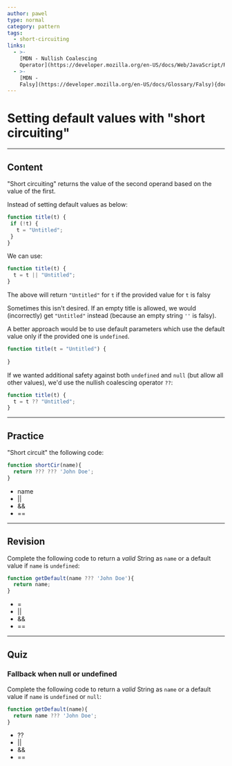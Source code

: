 ```yaml
---
author: pawel
type: normal
category: pattern
tags:
  - short-circuiting
links:
  - >-
    [MDN - Nullish Coalescing
    Operator](https://developer.mozilla.org/en-US/docs/Web/JavaScript/Reference/Operators/Nullish_coalescing_operator){documentation}
  - >-
    [MDN -
    Falsy](https://developer.mozilla.org/en-US/docs/Glossary/Falsy){documentation}
---
```


# Setting default values with "short circuiting"


---

## Content

"Short circuiting" returns the value of the second operand based on the value of the first.

Instead of setting default values as below:

```javascript
function title(t) {
 if (!t) {
   t = "Untitled";
 }
}
```

We can use:

```javascript
function title(t) {
  t = t || "Untitled";
}
```

The above will return `"Untitled"` for `t` if the provided value for `t` is falsy

Sometimes this isn't desired. If an empty title is allowed, we would (incorrectly) get `"Untitled"` instead (because an empty string `''` is falsy).

A better approach would be to use default parameters which use the default value only if the provided one is `undefined`.

```javascript
function title(t = "Untitled") {
  
}
```

If we wanted additional safety against both `undefined` and `null` (but allow all other values), we'd use the nullish coalescing operator `??`:

```javascript
function title(t) {
  t = t ?? "Untitled";
}
```


---

## Practice

"Short circuit" the following code:

```javascript
function shortCir(name){
  return ??? ??? 'John Doe';
}
```

- name
- ||
- &&
- ==


---

## Revision

Complete the following code to return a *valid* String as `name` or a default value if `name` is `undefined`:

```javascript
function getDefault(name ??? 'John Doe'){
  return name;
}
```

- =
- ||
- &&
- ==


---

## Quiz

### Fallback when null or undefined


Complete the following code to return a *valid* String as `name` or a default value if `name` is `undefined` or `null`:

```javascript
function getDefault(name){
  return name ??? 'John Doe';
}
```

- ??
- ||
- &&
- ==
